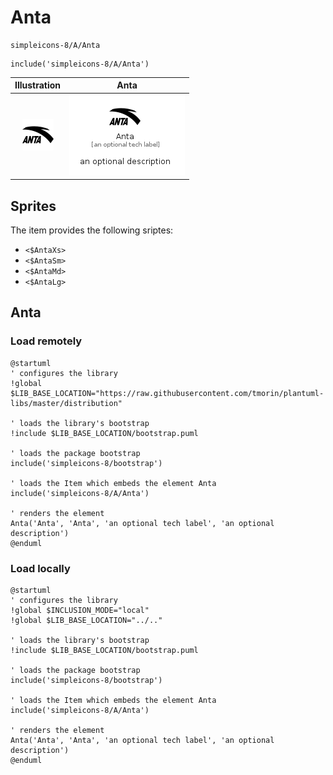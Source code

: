 # Anta


```text
simpleicons-8/A/Anta
```

```text
include('simpleicons-8/A/Anta')
```



| Illustration | Anta |
| :---: | :---: |
| ![illustration for Illustration](../../simpleicons-8/A/Anta.png) | ![illustration for Anta](../../simpleicons-8/A/Anta.Local.png) |



## Sprites
The item provides the following sriptes:

- `<$AntaXs>`
- `<$AntaSm>`
- `<$AntaMd>`
- `<$AntaLg>`





## Anta

### Load remotely
```plantuml
@startuml
' configures the library
!global $LIB_BASE_LOCATION="https://raw.githubusercontent.com/tmorin/plantuml-libs/master/distribution"

' loads the library's bootstrap
!include $LIB_BASE_LOCATION/bootstrap.puml

' loads the package bootstrap
include('simpleicons-8/bootstrap')

' loads the Item which embeds the element Anta
include('simpleicons-8/A/Anta')

' renders the element
Anta('Anta', 'Anta', 'an optional tech label', 'an optional description')
@enduml
```

### Load locally
```plantuml
@startuml
' configures the library
!global $INCLUSION_MODE="local"
!global $LIB_BASE_LOCATION="../.."

' loads the library's bootstrap
!include $LIB_BASE_LOCATION/bootstrap.puml

' loads the package bootstrap
include('simpleicons-8/bootstrap')

' loads the Item which embeds the element Anta
include('simpleicons-8/A/Anta')

' renders the element
Anta('Anta', 'Anta', 'an optional tech label', 'an optional description')
@enduml
```

